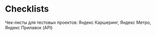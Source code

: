 # Checklists
Чек-листы для тестовых проектов: Яндекс Каршеринг, Яндекс Метро, Яндекс Прилавок (API)
